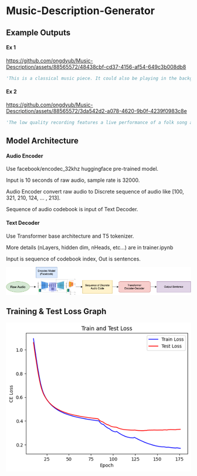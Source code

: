 # Music-Description-Generator

## Example Outputs

#### Ex 1

https://github.com/ongdyub/Music-Description/assets/88565572/48438cbf-cd37-4156-af54-649c3b008db8

```python
'This is a classical music piece. It could also be playing in the background at a coffee shop.'
```

#### Ex 2

https://github.com/ongdyub/Music-Description/assets/88565572/3da542d2-a078-4620-9b0f-4239f0983c8e

```python
'The low quality recording features a live performance of a folk song and it consists of groovy bass, shimmering hi hats, soft kick and harmonizing vocals, harmonizing vocals. It sounds energetic.'
```

## Model Architecture

#### Audio Encoder

Use facebook/encodec_32khz huggingface pre-trained model.

Input is 10 seconds of raw audio, sample rate is 32000.

Audio Encoder convert raw audio to Discrete sequence of audio like [100, 321, 210, 124, ... , 213].

Sequence of audio codebook is input of Text Decoder.

#### Text Decoder

Use Transformer base architecture and T5 tokenizer.

More details (nLayers, hidden dim, nHeads, etc...) are in trainer.ipynb

Input is sequence of codebook index, Out is sentences.

<img src="./data/arch.png"/>

## Training & Test Loss Graph

<img src="./img/loss_graph.png"/>


